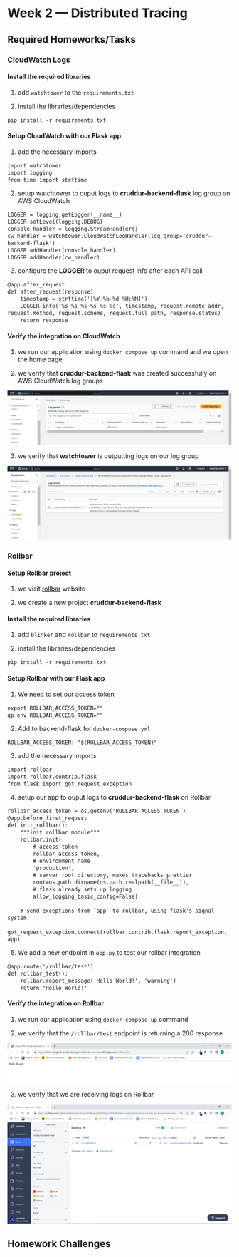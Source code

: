 # Week 2 — Distributed Tracing

## Required Homeworks/Tasks

### CloudWatch Logs

#### Install the required libraries

1. add ```watchtower``` to the ```requirements.txt```

2. install the libraries/dependencies

```
pip install -r requirements.txt
```

#### Setup CloudWatch with our Flask app

1. add the necessary imports 

```
import watchtower
import logging
from time import strftime
```

2. setup watchtower to ouput logs to **cruddur-backend-flask** log group on AWS CloudWatch

```
LOGGER = logging.getLogger(__name__)
LOGGER.setLevel(logging.DEBUG)
console_handler = logging.StreamHandler()
cw_handler = watchtower.CloudWatchLogHandler(log_group='cruddur-backend-flask')
LOGGER.addHandler(console_handler)
LOGGER.addHandler(cw_handler)
```

3. configure the **LOGGER** to ouput request info after each API call

```
@app.after_request
def after_request(response):
    timestamp = strftime('[%Y-%b-%d %H:%M]')
    LOGGER.info('%s %s %s %s %s %s', timestamp, request.remote_addr, request.method, request.scheme, request.full_path, response.status)
    return response
```

#### Verify the integration on CloudWatch

1. we run our application using ```docker compose up``` command and we open the home page

2. we verify that **cruddur-backend-flask** was created successfully on AWS CloudWatch log groups

![Cloud watch log group](assets/week2/cloudwatch-logs-1.PNG)

3. we verify that **watchtower** is outputting logs on our log group

![Cloud watch log event](assets/week2/cloudwatch-logs-2.PNG)

### Rollbar

#### Setup Rollbar project

1. we visit [rollbar](https://rollbar.com/) website

2. we create a new project **cruddur-backend-flask**

#### Install the required libraries

1. add ```blinker``` and ```rollbar``` to ```requirements.txt```

2. install the libraries/dependencies

```
pip install -r requirements.txt
```

#### Setup Rollbar with our Flask app

1. We need to set our access token

```
export ROLLBAR_ACCESS_TOKEN=""
gp env ROLLBAR_ACCESS_TOKEN=""
```

2. Add to backend-flask for ```docker-compose.yml```

```
ROLLBAR_ACCESS_TOKEN: "${ROLLBAR_ACCESS_TOKEN}"
```

3. add the necessary imports

```
import rollbar
import rollbar.contrib.flask
from flask import got_request_exception
```

4. setup our app to ouput logs to **cruddur-backend-flask** on Rollbar

```
rollbar_access_token = os.getenv('ROLLBAR_ACCESS_TOKEN')
@app.before_first_request
def init_rollbar():
    """init rollbar module"""
    rollbar.init(
        # access token
        rollbar_access_token,
        # environment name
        'production',
        # server root directory, makes tracebacks prettier
        root=os.path.dirname(os.path.realpath(__file__)),
        # flask already sets up logging
        allow_logging_basic_config=False)

    # send exceptions from `app` to rollbar, using flask's signal system.
    got_request_exception.connect(rollbar.contrib.flask.report_exception, app)
```

5. We add a new endpoint in ```app.py``` to test our rollbar integration

```
@app.route('/rollbar/test')
def rollbar_test():
    rollbar.report_message('Hello World!', 'warning')
    return "Hello World!"
```

#### Verify the integration on Rollbar

1. we run our application using ```docker compose up``` command

2. we verify that the ```/rollbar/test``` endpoint is returning a 200 response

![Rollbar endpoint response](assets/week2/rollbar-1.PNG)

3. we verify that we are receiving logs on Rollbar

![Rollbar logs](assets/week2/rollbar-2.PNG)

## Homework Challenges
